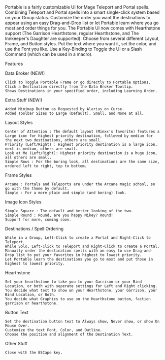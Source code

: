 Portable is a fairly customizable UI for Mage Teleport and Portal spells. Combining Teleport and Portal spells into a smart single-click system based on your Group status. Customize the order you want the destinations to appear using an easy Drag-and-Drop list or let Portable learn where you go most and order things for you. The Portable UI now comes with Hearthstone support (The Garrison Hearthstone, regular Hearthstone, and The Innkeeper's Daughter are supported). Choose from several different Layout, Frame, and Button styles. Put the text where you want it, set the color, and use the Font you like. Use a Key-Binding to Toggle the UI or a Slash Command (which can be used in a macro).

 

 

Features

Data Broker (NEW!)

    Click to Toggle Portable Frame or go directly to Portable Options.
    Click a Destination directly from the Data Broker Tooltip.
    Shows Destinations in your specified order, including Learning Order.

Extra Stuff (NEW!)

    Added Minimap Button as Requested by Alarius on Curse.
    Added Toolbar Sizes to Large (Default), Small, and None at all.

Layout Styles

    Center of Attention : The default layout (Minxx's favorite) features a Large icon for highest priority destination, followed by medium for the next two destinations, others are small.
    Priority (Left/Right) : Highest priority destination is a large icon, next is medium, others are small.
    Look at Me (Left/Right): Highest priority destination is a huge icon, all others are small.
    Simple Rows : For the boring look, all destinations are the same size, ordered left to right, top to bottom.

Frame Styles

    Arcane : Portals and Teleports are under the Arcane magic school, so go with the theme by default.
    Simple : For a more plain and simple (and boring) look.

Image Icon Styles

    Simple Square : The default and better looking of the two.
    Simple Round : Round, are you happy Mikey? Round!
    Support for more, coming soon.

Destinations / Spell Ordering

    While in a Group, Left-Click to create a Portal and Right-Click to Teleport.
    While Solo, Left-Click to Teleport and Right-Click to create a Portal.
    Manually order the destination spells with an easy to use Drag-and-Drop list to put your favorites in highest to lowest priority.
    Let Portable learn the destinations you go to most and put those in highest to lowest priority.

Hearthstone

    Set your hearthstone to take you to your Garrison or your Bind Location, or both with seperate settings for Left and Right clicking.
    You decide what text to show on your Hearthstone, your Garrison, your Bind Location, or Both.
    You decide what Graphics to use on the Hearthstone button, faction garrison or hearthstone.

Button Text

    Set the destination button text to Always show, Never show, or show On Mouse Over.
    Customize the text Font, Color, and Outline.
    Choose the position and alignment of the Destination Text.

Other Stuff

    Close with the ESCape key.
